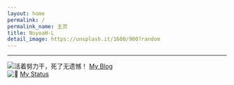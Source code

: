```yaml
---
layout: home
permalink: /
permalink_name: 主页
title: NuyoaH-L
detail_image: https://unsplash.it/1600/900?random
---
```

<link rel="icon" href="http://q1.qlogo.cn/g?b=qq&nk=1634297622&s=640">
<script src="https://v1.hitokoto.cn/?encode=js&select=%23hitokoto" defer></script>
<script>
  var _hmt = _hmt || [];
  (function() {
    var hm = document.createElement("script");
    hm.src = "https://hm.baidu.com/hm.js?74ad0ce7195884b1175861953f436113";
    var s = document.getElementsByTagName("script")[0]; 
    s.parentNode.insertBefore(hm, s);
  })();
</script>
<div id="hitokoto"><script>hitokoto()</script></div>
<hr>
<div class="link-chip">
 <img alt="活着努力干，死了无遗憾！" src="http://q1.qlogo.cn/g?b=qq&nk=1634297622&s=640" class="link-chip-icon">
 <a title="活着努力干，死了无遗憾！" target="_blank" class="link-chip-title" href="https://blog.nuyoah-l.ml/">My Blog</a>
</div>
<div class="link-chip">
 <img alt="🌚" src="https://status.nuyoah-l.ml/favicon.ico" class="link-chip-icon">
 <a title="🌚" target="_blank" class="link-chip-title" href="https://status.nuyoah-l.ml/">My Status</a>
</div>
